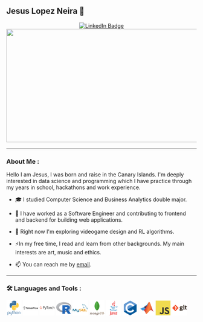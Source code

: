 ## Jesus Lopez Neira 👋
<!-- Other pages or points of contact -->
<div id="badges" align="center">
  <a href="https://www.linkedin.com/in/jes%C3%BAs-l%C3%B3pez-neira-000ba7195/">
    <img src="https://img.shields.io/badge/LinkedIn-blue?style=for-the-badge&logo=linkedin&logoColor=white" alt="LinkedIn Badge"/>
    </a>
</div>

<div id="gif-1" align="center">
  <img src="https://i.giphy.com/media/v1.Y2lkPTc5MGI3NjExdTRnOWVjZHlkbmVsajIzM3c3eWdhazBjOXJoc3dlY204ZTM4d3J4dyZlcD12MV9pbnRlcm5hbF9naWZfYnlfaWQmY3Q9Zw/WxJLwDBAXDsW1fqZ3v/giphy.gif" width="600" height="300"/>
</div>
  

---

### About Me :

 Hello I am Jesus, I was born and raise in the Canary Islands. 
 I'm deeply interested in data science and programming which I have practice through my years in school, hackathons and work experience. 

- 🎓 I studied Computer Science and Business Analytics double major.

- 🔭 I have worked as a Software Engineer and contributing to frontend and backend for building web applications.

- 🌱 Right now I'm exploring videogame design and RL algorithms.

- ⚡In my free time, I read and learn from other backgrounds. My main interests are art, music and ethics. 

- 📫 You can reach me by [email](mailto:lopezneira.jesus@gmail.com).

---

### 🛠️ Languages and Tools :

<div>

  <img src="https://github.com/devicons/devicon/blob/master/icons/python/python-original-wordmark.svg" title="Python"  alt="Python" width="40" height="40"/>
  <img src="https://github.com/devicons/devicon/blob/master/icons/tensorflow/tensorflow-line-wordmark.svg" title="TF"  alt="TF" width="40" height="40"/>
  <img src="https://github.com/devicons/devicon/blob/master/icons/pytorch/pytorch-original-wordmark.svg" title="Pytorch"  alt="Pytorch" width="40" height="40"/>
  <img src="https://github.com/devicons/devicon/blob/master/icons/r/r-original.svg" title="R"  alt="R" width="40" height="40"/>
  <img src="https://github.com/devicons/devicon/blob/master/icons/mysql/mysql-original-wordmark.svg" title="MySQL"  alt="MySQL" width="40" height="40"/>
    <img src="https://github.com/devicons/devicon/blob/master/icons/mongodb/mongodb-original-wordmark.svg" title="MongoDB"  alt="MongoDB" width="40" height="40"/>
  <img src="https://github.com/devicons/devicon/blob/master/icons/java/java-original-wordmark.svg" alt="Java" width="40" height="40"/>
  <img src="https://github.com/devicons/devicon/blob/master/icons/c/c-original.svg" alt="C" width="40" height="40"/>
    <img src="https://github.com/devicons/devicon/blob/master/icons/matlab/matlab-original.svg" alt="Matlab" width="40" height="40"/>
  <img src="https://github.com/devicons/devicon/blob/master/icons/javascript/javascript-original.svg" title="JavaScript" alt="JavaScript" width="40" height="40"/>
  <img src="https://github.com/devicons/devicon/blob/master/icons/git/git-original-wordmark.svg" title="Git" alt="Git" width="40" height="40"/>

</div>
